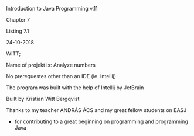 Introduction to Java Programming v.11

Chapter 7

Listing 7.1

24-10-2018

WITT;

Name of projekt is: Analyze numbers

No prerequestes other than an IDE (ie. Intellij)

The program was built with the help of Intellij by JetBrain

Built by Kristian Witt Bergqvist

Thanks to my teacher ANDRÁS ÁCS and my great fellow students on EASJ
- for contributing to a great beginning on programming and programming Java
